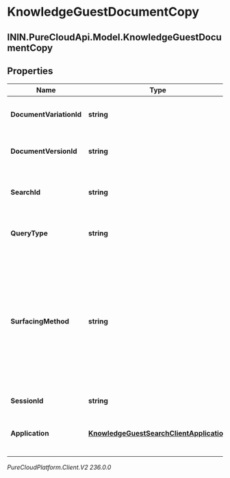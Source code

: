 # KnowledgeGuestDocumentCopy

## ININ.PureCloudApi.Model.KnowledgeGuestDocumentCopy

## Properties

|Name | Type | Description | Notes|
|------------ | ------------- | ------------- | -------------|
| **DocumentVariationId** | **string** | The variation of the document whose content was copied. | |
| **DocumentVersionId** | **string** | The version of the document whose content was copied. | |
| **SearchId** | **string** | The search that surfaced the document whose content was copied. | [optional] |
| **QueryType** | **string** | The type of the query that surfaced the document. | [optional] |
| **SurfacingMethod** | **string** | The method how knowledge was surfaced. Article: Full article was shown. Snippet: A snippet from the article was shown. Highlight: A highlighted answer in a snippet was shown.Generative: A generated answer in a snippet was shown. | [optional] |
| **SessionId** | **string** | Knowledge session ID. | [optional] |
| **Application** | [**KnowledgeGuestSearchClientApplication**](KnowledgeGuestSearchClientApplication) | The client application in which the document content was copied. | [optional] |



_PureCloudPlatform.Client.V2 236.0.0_
